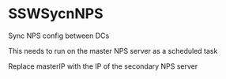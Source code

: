 # SSWSycnNPS
Sync NPS config between DCs

This needs to run on the master NPS server as a scheduled task

Replace masterIP with the IP of the secondary NPS server
